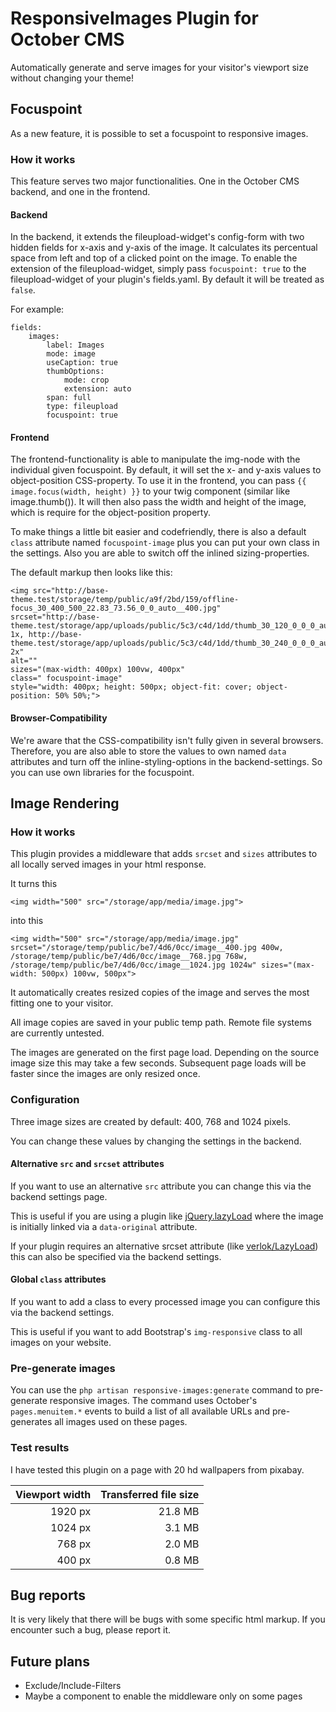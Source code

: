 # ResponsiveImages Plugin for October CMS

Automatically generate and serve images for your visitor's viewport size without changing your theme!

## Focuspoint
As a new feature, it is possible to set a focuspoint to responsive images. 

### How it works
This feature serves two major functionalities. One in the October CMS backend, and one in the frontend.
 
#### Backend 
In the backend, it extends the 
fileupload-widget's config-form with two hidden fields for x-axis and y-axis of the image. It calculates its 
percentual space from left and top of a clicked point on the image.
To enable the extension of the fileupload-widget, simply pass `focuspoint: true` to the fileupload-widget of your 
plugin's fields.yaml. By default it will be treated as `false`.

For example: 
```
fields:
    images:
        label: Images
        mode: image
        useCaption: true
        thumbOptions:
            mode: crop
            extension: auto
        span: full
        type: fileupload
        focuspoint: true
```

#### Frontend
The frontend-functionality is able to manipulate the img-node with the individual given 
focuspoint. By default, it will set the x- and y-axis values to object-position CSS-property. To use it in the 
frontend, you can pass `{{ image.focus(width, height) }}` to your twig component (similar like image.thumb()). It 
will then also pass the width and height of the image, which is require for the object-position property.

To make things a little bit easier and codefriendly, there is also a default `class` attribute named 
`focuspoint-image` plus you can put your own class in the settings. Also you are able to switch off the inlined 
sizing-properties.

The default markup then looks like this:
```
<img src="http://base-theme.test/storage/temp/public/a9f/2bd/159/offline-focus_30_400_500_22.83_73.56_0_0_auto__400.jpg" 
srcset="http://base-theme.test/storage/app/uploads/public/5c3/c4d/1dd/thumb_30_120_0_0_0_auto.jpg 1x, http://base-theme.test/storage/app/uploads/public/5c3/c4d/1dd/thumb_30_240_0_0_0_auto.jpg 2x" 
alt="" 
sizes="(max-width: 400px) 100vw, 400px" 
class=" focuspoint-image" 
style="width: 400px; height: 500px; object-fit: cover; object-position: 50% 50%;">
``` 

#### Browser-Compatibility
We're aware that 
the CSS-compatibility isn't fully given in several browsers. Therefore, you are also able to store the values to own 
named 
`data` attributes and turn off the inline-styling-options in the backend-settings. So you can use own libraries for 
the 
focuspoint.

## Image Rendering
### How it works

This plugin provides a middleware that adds `srcset` and `sizes` attributes to all locally served images in your html
 response.

It turns this

```
<img width="500" src="/storage/app/media/image.jpg">
```

into this

```
<img width="500" src="/storage/app/media/image.jpg" srcset="/storage/temp/public/be7/4d6/0cc/image__400.jpg 400w, /storage/temp/public/be7/4d6/0cc/image__768.jpg 768w, /storage/temp/public/be7/4d6/0cc/image__1024.jpg 1024w" sizes="(max-width: 500px) 100vw, 500px">
```
 
It automatically creates resized copies of the image and serves the most fitting one to your visitor.

All image copies are saved in your public temp path. Remote file systems are currently untested.

The images are generated on the first page load. Depending on the source image size this may take a few seconds. 
Subsequent page loads will be faster since the images are only resized once.

### Configuration

Three image sizes are created by default: 400, 768 and 1024 pixels. 

You can change these values by changing the settings in the backend.

#### Alternative `src` and `srcset` attributes

If you want to use an alternative `src` attribute you can change this via the backend settings page.
 
This is useful if you are using a plugin like [jQuery.lazyLoad](http://www.appelsiini.net/projects/lazyload) where the image
 is initially linked via a `data-original` attribute.
 
 If your plugin requires an alternative srcset attribute (like [verlok/LazyLoad](https://github.com/verlok/lazyload)) this can also be specified via the backend settings. 


#### Global `class` attributes

If you want to add a class to every processed image you can configure this via the backend settings.

This is useful if you want to add Bootstrap's `img-responsive` class to all images on your website.

### Pre-generate images

You can use the `php artisan responsive-images:generate` command to pre-generate responsive images. The command uses 
October's `pages.menuitem.*` events to build a list of all available URLs and pre-generates all images used on these 
pages. 

### Test results

I have tested this plugin on a page with 20 hd wallpapers from pixabay.

| Viewport width | Transferred file size |
| -------------: | ---------------------:|
|        1920 px |               21.8 MB |
|        1024 px |                3.1 MB |
|         768 px |                2.0 MB |
|         400 px |                0.8 MB |

## Bug reports

It is very likely that there will be bugs with some specific html markup. If you encounter such a bug, please report it.

## Future plans

* Exclude/Include-Filters
* Maybe a component to enable the middleware only on some pages